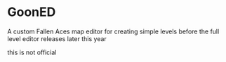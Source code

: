 # GoonED

A custom Fallen Aces map editor for creating simple levels before the full level editor releases later this year

this is not official
